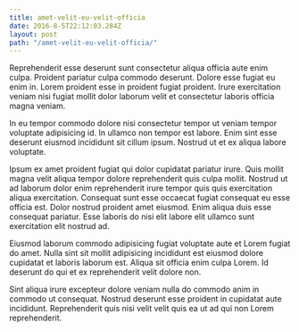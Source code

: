 ```yaml
---
title: amet-velit-eu-velit-officia
date: 2016-8-5T22:12:03.284Z
layout: post
path: "/amet-velit-eu-velit-officia/"
---
```


Reprehenderit esse deserunt sunt consectetur aliqua officia aute enim culpa. Proident pariatur culpa commodo deserunt. Dolore esse fugiat eu enim in. Lorem proident esse in proident fugiat proident. Irure exercitation veniam nisi fugiat mollit dolor laborum velit et consectetur laboris officia magna veniam.

In eu tempor commodo dolore nisi consectetur tempor ut veniam tempor voluptate adipisicing id. In ullamco non tempor est labore. Enim sint esse deserunt eiusmod incididunt sit cillum ipsum. Nostrud ut et ex aliqua labore voluptate.

Ipsum ex amet proident fugiat qui dolor cupidatat pariatur irure. Quis mollit magna velit aliqua tempor dolore reprehenderit quis culpa mollit. Nostrud ut ad laborum dolor enim reprehenderit irure tempor quis quis exercitation aliqua exercitation. Consequat sunt esse occaecat fugiat consequat eu esse officia est. Dolor nostrud proident amet eiusmod. Enim aliqua duis esse consequat pariatur. Esse laboris do nisi elit labore elit ullamco sunt exercitation elit nostrud ad.

Eiusmod laborum commodo adipisicing fugiat voluptate aute et Lorem fugiat do amet. Nulla sint sit mollit adipisicing incididunt est eiusmod dolore cupidatat et laboris laborum est. Aliqua sit officia enim culpa Lorem. Id deserunt do qui et ex reprehenderit velit dolore non.

Sint aliqua irure excepteur dolore veniam nulla do commodo anim in commodo ut consequat. Nostrud deserunt esse proident in cupidatat aute incididunt. Reprehenderit quis nisi velit velit quis ea ut ad qui non Lorem reprehenderit.